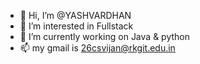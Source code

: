 - 👋 Hi, I’m @YASHVARDHAN
- 👀 I’m interested in Fullstack 
- 🌱 I’m currently working on Java & python
- 📫 my gmail is 26csvijan@rkgit.edu.in
